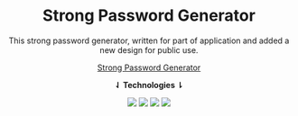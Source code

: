 <div align="center">
<h1>Strong Password Generator</h1>

This strong password generator, written for part of application and added a new design for public use.

 [Strong Password Generator](https://parsswordgenerator.mustafakenlic.dev/)
  
  **⇃ Technologies ⇂**
  
![](https://img.shields.io/badge/HTML5-E34F26?style=for-the-badge&logo=html5&logoColor=white)   ![](https://img.shields.io/badge/CSS3-1572B6?style=for-the-badge&logo=css3&logoColor=white)   ![](https://img.shields.io/badge/JavaScript-F7DF1E?style=for-the-badge&logo=javascript&logoColor=black)   ![](https://img.shields.io/badge/Ecma%20Script-F7DF1E?style=for-the-badge&logo=javascript&logoColor=black)
</div>
